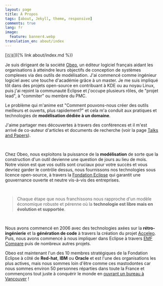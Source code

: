 ```yaml
---
layout: page
title: À Propos
tags: [about, Jekyll, theme, responsive]
comments: true
lang: fr
image:
  feature: banner4.webp
translation_en: about/index
---
```

[🇬🇧]({% link about/index.md  %}) 

Je suis dirigeant de la société [Obeo](https://www.obeosoft.com/fr/), un éditeur logiciel français aidant les organisations à atteindre leurs objectifs de conception de systèmes complexes via des outils de modélisation. J'ai commencé comme ingénieur logiciel avec une touche d'académie grâce à un master. Je me suis impliqué tôt dans des projets open-source en contribuant à KDE ou au noyau Linux, puis j'ai rejoint la communauté Eclipse et j'occupe plusieurs rôles, de "projet lead", à "commiter" ou membre du PMC.

Le problème qui m'anime est "Comment pouvons-nous créer des outils meilleurs et ouverts, plus rapidement?" et cela m'a conduit aux pratiques et technologies de **modélisation dédiée à un domaine**. 

J'aime partager mes découvertes à travers des conférences et il m'est arrivé de co-auteur d'articles et documents de recherche (voir la page [Talks and Papers](../talks)).

<br>

Chez Obeo, nous exploitons la puissance de la **modélisation** de sorte que la construction d'un outil devienne une question de jours au lieu de mois. Notre vision est que vos outils sont cruciaux pour votre succès et vous devriez garder le contrôle dessus, nous fournissons nos technologies sous licence open-source, à travers la [Fondation Eclipse](https://www.eclipse.org) qui garantit une gouvernance ouverte et neutre vis-à-vis des entreprises.

<br>

> Chaque étape que nous franchissons nous rapproche d'un modèle économique robuste et pérenne où la **technologie est libre mais en évolution et supportée**.

<br>

Nous avons commencé en 2006 avec des technologies axées sur la **rétro-ingénierie** et la **génération de code** à travers la création du projet [Acceleo](https://www.eclipse.dev/acceleo/). Puis, nous avons commencé à nous impliquer dans Eclipse à travers [EMF Compare](https://www.eclipse.dev/emf/compare/) puis de nombreux autres projets.

Obeo est maintenant l'un des 10 membres stratégiques de la Fondation Eclipse à côté de **Red-hat**, **IBM** ou **Oracle** et est l'une des organisations les plus actives, mais nous sommes loin d'être comme ces mastodontes car nous sommes environ 50 personnes réparties dans toute la France et commençons tout juste à conquérir le monde en [ouvrant un bureau à Vancouver](../obeo/north-america-here-we-come/) !

